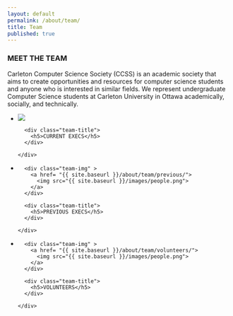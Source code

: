 ```yaml
---
layout: default
permalink: /about/team/
title: Team
published: true
---
```


<div class="heading-title text-center">
<h3 class="text-uppercase">MEET THE TEAM </h3>
<p class="p-top-30 half-txt">Carleton Computer Science Society (CCSS) is an academic society that aims to create opportunities and resources for computer science students and anyone who is interested in similar fields. We represent undergraduate Computer Science students at Carleton University in Ottawa academically, socially, and technically.</p>


<div class = "content-team">
<ul>

<!-- ----Person 1 -->
  <li>
    <div class="team-member">
      <div class="team-img" >
        <a href= "{{ site.baseurl }}/about/team/current/">
          <img src="{{ site.baseurl }}/images/people.png" class="img-responsive">
        </a>
      </div>


      <div class="team-title">
        <h5>CURRENT EXECS</h5>
      </div>

    </div>  
  </li>


  <li>
    <div class="team-member">

      <div class="team-img" >
        <a href= "{{ site.baseurl }}/about/team/previous/">
          <img src="{{ site.baseurl }}/images/people.png">
        </a>
      </div>

      <div class="team-title">
        <h5>PREVIOUS EXECS</h5>  
      </div>

    </div>
  </li>

  <li>
    <div class="team-member">

      <div class="team-img" >
        <a href= "{{ site.baseurl }}/about/team/volunteers/">
          <img src="{{ site.baseurl }}/images/people.png">
        </a>
      </div>

      <div class="team-title">
        <h5>VOLUNTEERS</h5>
      </div>

    </div>
  </li>
</ul>

</div>
